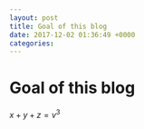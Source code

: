 ```yaml
---
layout: post
title: Goal of this blog
date: 2017-12-02 01:36:49 +0000
categories:
---
```


# Goal of this blog

$x + y + z = v^3$